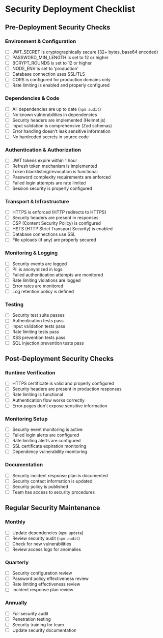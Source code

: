 # Security Deployment Checklist

## Pre-Deployment Security Checks

### Environment & Configuration

- [ ] JWT_SECRET is cryptographically secure (32+ bytes, base64 encoded)
- [ ] PASSWORD_MIN_LENGTH is set to 12 or higher
- [ ] BCRYPT_ROUNDS is set to 12 or higher
- [ ] NODE_ENV is set to 'production'
- [ ] Database connection uses SSL/TLS
- [ ] CORS is configured for production domains only
- [ ] Rate limiting is enabled and properly configured

### Dependencies & Code

- [ ] All dependencies are up to date (`npm audit`)
- [ ] No known vulnerabilities in dependencies
- [ ] Security headers are implemented (Helmet.js)
- [ ] Input validation is comprehensive (Zod schemas)
- [ ] Error handling doesn't leak sensitive information
- [ ] No hardcoded secrets in source code

### Authentication & Authorization

- [ ] JWT tokens expire within 1 hour
- [ ] Refresh token mechanism is implemented
- [ ] Token blacklisting/revocation is functional
- [ ] Password complexity requirements are enforced
- [ ] Failed login attempts are rate limited
- [ ] Session security is properly configured

### Transport & Infrastructure

- [ ] HTTPS is enforced (HTTP redirects to HTTPS)
- [ ] Security headers are present in responses
- [ ] CSP (Content Security Policy) is configured
- [ ] HSTS (HTTP Strict Transport Security) is enabled
- [ ] Database connections use SSL
- [ ] File uploads (if any) are properly secured

### Monitoring & Logging

- [ ] Security events are logged
- [ ] PII is anonymized in logs
- [ ] Failed authentication attempts are monitored
- [ ] Rate limiting violations are logged
- [ ] Error rates are monitored
- [ ] Log retention policy is defined

### Testing

- [ ] Security test suite passes
- [ ] Authentication tests pass
- [ ] Input validation tests pass
- [ ] Rate limiting tests pass
- [ ] XSS prevention tests pass
- [ ] SQL injection prevention tests pass

## Post-Deployment Security Checks

### Runtime Verification

- [ ] HTTPS certificate is valid and properly configured
- [ ] Security headers are present in production responses
- [ ] Rate limiting is functional
- [ ] Authentication flow works correctly
- [ ] Error pages don't expose sensitive information

### Monitoring Setup

- [ ] Security event monitoring is active
- [ ] Failed login alerts are configured
- [ ] Rate limiting alerts are configured
- [ ] SSL certificate expiration monitoring
- [ ] Dependency vulnerability monitoring

### Documentation

- [ ] Security incident response plan is documented
- [ ] Security contact information is updated
- [ ] Security policy is published
- [ ] Team has access to security procedures

## Regular Security Maintenance

### Monthly

- [ ] Update dependencies (`npm update`)
- [ ] Review security audit (`npm audit`)
- [ ] Check for new vulnerabilities
- [ ] Review access logs for anomalies

### Quarterly

- [ ] Security configuration review
- [ ] Password policy effectiveness review
- [ ] Rate limiting effectiveness review
- [ ] Incident response plan review

### Annually

- [ ] Full security audit
- [ ] Penetration testing
- [ ] Security training for team
- [ ] Update security documentation
